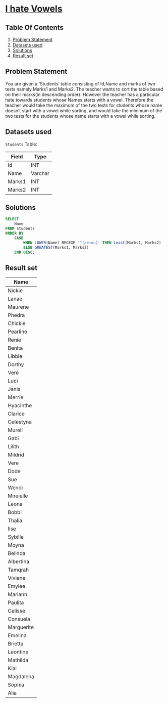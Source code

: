 # [I hate Vowels](https://www.interviewbit.com/problems/i-hate-vowels/)

## Table Of Contents
1. [Problem Statement]()
2. [Datasets used]()
3. [Solutions]()
4. [Result set]()

## Problem Statement

You are given a ‘Students’ table consisting of Id,Name and marks of two tests namely Marks1 and Marks2. The teacher wants to sort the table based on their marks(in descending order). However the teacher has a particular hate towards students whose Names starts with a vowel. Therefore the teacher would take the maximum of the two tests for students whose name doesn’t start with a vowel while sorting, and would take the minimum of the two tests for the students whose name starts with a vowel while sorting.

## Datasets used

```Students``` Table:

| Field  | Type    |
| ------ | ------- |
| Id     | INT     |
| Name   | Varchar |
| Marks1 | INT     |
| Marks2 | INT     |

## Solutions

```sql
SELECT
    Name
FROM Students
ORDER BY
    CASE
        WHEN LOWER(Name) REGEXP '^[aeiou]' THEN Least(Marks1, Marks2)
        ELSE GREATEST(Marks1, Marks2)
    END DESC;
```

## Result set

| **Name**   |
| ---------- |
| Nickie     |
| Lanae      |
| Maurene    |
| Phedra     |
| Chickie    |
| Pearline   |
| Renie      |
| Benita     |
| Libbie     |
| Dorthy     |
| Vere       |
| Luci       |
| Janis      |
| Merrie     |
| Hyacinthe  |
| Clarice    |
| Celestyna  |
| Mureil     |
| Gabi       |
| Lilith     |
| Mildrid    |
| Vere       |
| Dode       |
| Sue        |
| Wendi      |
| Mireielle  |
| Leona      |
| Bobbi      |
| Thalia     |
| Ilse       |
| Sybille    |
| Moyna      |
| Belinda    |
| Albertina  |
| Tamqrah    |
| Viviene    |
| Emylee     |
| Mariann    |
| Paulita    |
| Celisse    |
| Consuela   |
| Marguerite |
| Emelina    |
| Brietta    |
| Leontine   |
| Mathilda   |
| Kial       |
| Magdalena  |
| Sophia     |
| Alia       |